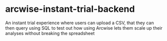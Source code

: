 # arcwise-instant-trial-backend

An instant trial experience where users can upload a CSV, that they can then query using SQL to test out how using Arcwise lets them scale up their analyses without breaking the spreadsheet
